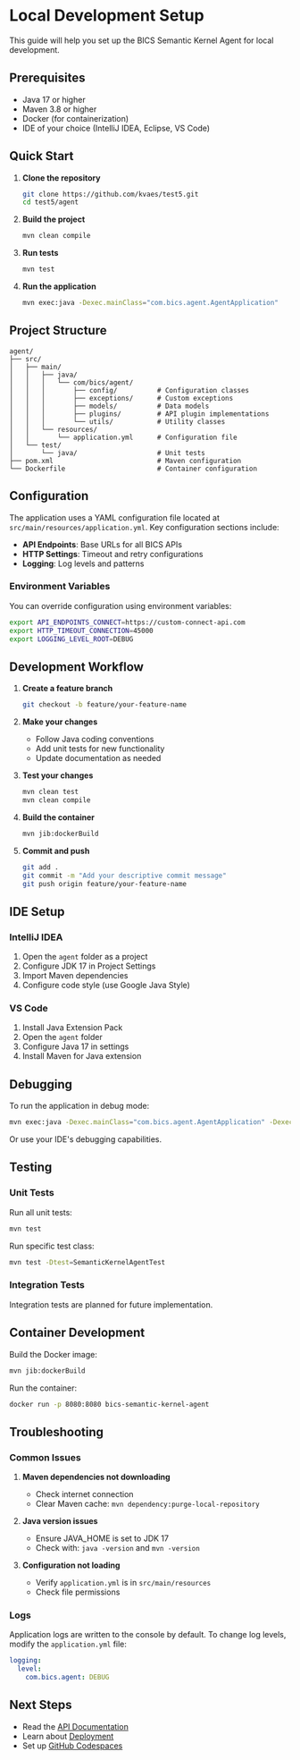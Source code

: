 # Local Development Setup

This guide will help you set up the BICS Semantic Kernel Agent for local development.

## Prerequisites

- Java 17 or higher
- Maven 3.8 or higher
- Docker (for containerization)
- IDE of your choice (IntelliJ IDEA, Eclipse, VS Code)

## Quick Start

1. **Clone the repository**
   ```bash
   git clone https://github.com/kvaes/test5.git
   cd test5/agent
   ```

2. **Build the project**
   ```bash
   mvn clean compile
   ```

3. **Run tests**
   ```bash
   mvn test
   ```

4. **Run the application**
   ```bash
   mvn exec:java -Dexec.mainClass="com.bics.agent.AgentApplication"
   ```

## Project Structure

```
agent/
├── src/
│   ├── main/
│   │   ├── java/
│   │   │   └── com/bics/agent/
│   │   │       ├── config/          # Configuration classes
│   │   │       ├── exceptions/      # Custom exceptions
│   │   │       ├── models/          # Data models
│   │   │       ├── plugins/         # API plugin implementations
│   │   │       └── utils/           # Utility classes
│   │   └── resources/
│   │       └── application.yml      # Configuration file
│   └── test/
│       └── java/                    # Unit tests
├── pom.xml                          # Maven configuration
└── Dockerfile                       # Container configuration
```

## Configuration

The application uses a YAML configuration file located at `src/main/resources/application.yml`. Key configuration sections include:

- **API Endpoints**: Base URLs for all BICS APIs
- **HTTP Settings**: Timeout and retry configurations
- **Logging**: Log levels and patterns

### Environment Variables

You can override configuration using environment variables:

```bash
export API_ENDPOINTS_CONNECT=https://custom-connect-api.com
export HTTP_TIMEOUT_CONNECTION=45000
export LOGGING_LEVEL_ROOT=DEBUG
```

## Development Workflow

1. **Create a feature branch**
   ```bash
   git checkout -b feature/your-feature-name
   ```

2. **Make your changes**
   - Follow Java coding conventions
   - Add unit tests for new functionality
   - Update documentation as needed

3. **Test your changes**
   ```bash
   mvn clean test
   mvn clean compile
   ```

4. **Build the container**
   ```bash
   mvn jib:dockerBuild
   ```

5. **Commit and push**
   ```bash
   git add .
   git commit -m "Add your descriptive commit message"
   git push origin feature/your-feature-name
   ```

## IDE Setup

### IntelliJ IDEA

1. Open the `agent` folder as a project
2. Configure JDK 17 in Project Settings
3. Import Maven dependencies
4. Configure code style (use Google Java Style)

### VS Code

1. Install Java Extension Pack
2. Open the `agent` folder
3. Configure Java 17 in settings
4. Install Maven for Java extension

## Debugging

To run the application in debug mode:

```bash
mvn exec:java -Dexec.mainClass="com.bics.agent.AgentApplication" -Dexec.debug
```

Or use your IDE's debugging capabilities.

## Testing

### Unit Tests

Run all unit tests:
```bash
mvn test
```

Run specific test class:
```bash
mvn test -Dtest=SemanticKernelAgentTest
```

### Integration Tests

Integration tests are planned for future implementation.

## Container Development

Build the Docker image:
```bash
mvn jib:dockerBuild
```

Run the container:
```bash
docker run -p 8080:8080 bics-semantic-kernel-agent
```

## Troubleshooting

### Common Issues

1. **Maven dependencies not downloading**
   - Check internet connection
   - Clear Maven cache: `mvn dependency:purge-local-repository`

2. **Java version issues**
   - Ensure JAVA_HOME is set to JDK 17
   - Check with: `java -version` and `mvn -version`

3. **Configuration not loading**
   - Verify `application.yml` is in `src/main/resources`
   - Check file permissions

### Logs

Application logs are written to the console by default. To change log levels, modify the `application.yml` file:

```yaml
logging:
  level:
    com.bics.agent: DEBUG
```

## Next Steps

- Read the [API Documentation](../api/README.md)
- Learn about [Deployment](../deployment/README.md)
- Set up [GitHub Codespaces](./codespaces-setup.md)